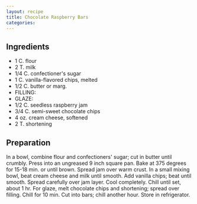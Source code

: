 ```yaml
---
layout: recipe
title: Chocolate Raspberry Bars
categories:
---
```


## Ingredients

- 1 C.  flour
- 2 T. milk
- 1/4 C.  confectioner's sugar
- 1 C.  vanilla-flavored chips, melted
- 1/2 C.  butter or marg.
- FILLING:
- GLAZE:
- 1/2 C.  seedless raspberry jam
- 3/4 C.  semi-sweet chocolate  chips
- 4 oz. cream cheese, softened
- 2 T. shortening

## Preparation

In a bowl, combine flour and confectioners' sugar; cut in butter until crumbly.  Press into an ungreased 9 inch square pan.  Bake at 375 degrees for 15-18 min. or until brown.  Spread jam over warm crust.  In a small mixing bowl, beat cream cheese and milk until smooth.  Add vanilla chips; beat until smooth.  Spread carefully over jam layer.  Cool completely.  Chill until set, about 1 hr.  For glaze, melt chocolate chips and shortening; spread over filling.  Chill for 10 min. Cut into bars; chill another hour.  Store in refrigerator.